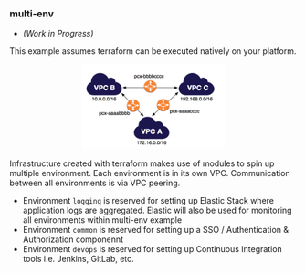 ### multi-env
- _(Work in Progress)_

This example assumes terraform can be executed natively on your platform.

<p align="center">
  <img src="./pics/three-vpcs-peered-diagram.png" alt="AWS infra" style="width: 250px;"/>
</p>

Infrastructure created with terraform makes use of modules to spin up multiple environment. Each environment is in its own VPC. Communication between all environments is via VPC peering.
- Environment `logging` is reserved for setting up Elastic Stack where application logs are aggregated. Elastic will also be used for monitoring all environments within multi-env example
- Environment `common` is reserved for setting up a SSO / Authentication & Authorization componennt
- Environment `devops` is reserved for setting up Continuous Integration tools i.e. Jenkins, GitLab, etc.
